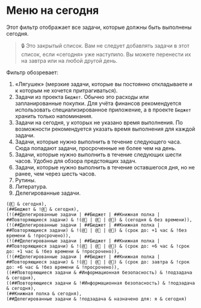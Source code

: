 # Меню на сегодня

Этот фильтр отображает все задачи, которые должны быть выполнены сегодня.

> 🔒 Это закрытый список. Вам не следует добавлять задачи в этот список, если «сегодня» уже наступило. Вы можете перенести их на завтра или на любой другой день.

Фильтр обозревает:

1. «Лягушек» (мерзкие задачи, которые вы постоянно откладываете и к которым не хочется притрагиваться).
2. Задачи из проекта `Бюджет`. Обычно это расходы или запланированные покупки. Для учёта финансов рекомендуется использовать специализированное приложение, а в проекте `Бюджет` хранить только напоминания.
3. Задачи на сегодня, у которых не указано время выполнения. По возможности рекомендуется указать время выполнения для каждой задачи.
4. Задачи, которые нужно выполнить в течение следующего часа. Сюда попадают задачи, просроченные не более чем на день.
5. Задачи, которые нужно выполнить в течение следующих шести часов. Удобно для обзора предстоящих задач.
6. Задачи, которые нужно выполнить в течение оставшегося дня, но не ранее, чем через шесть часов.
7. Рутины.
8. Литература.
9. Делегированные задачи.

```
(@🐸 & сегодня),
(##Бюджет & !@🐸 & сегодня),
(!(##Делегированные задачи | ##Бюджет | ##Книжная полка | ##Повторяющиеся задачи) & !(@🐘 | @🐸 | @📆) & (сегодня & без времени)),
(!(##Делегированные задачи | ##Бюджет | ##Книжная полка | ##Повторяющиеся задачи) & !(@🐘 | @🐸 | @📆) & (срок до: +1 час & !без времени & !просрочено)),
(!(##Делегированные задачи | ##Бюджет | ##Книжная полка | ##Повторяющиеся задачи) & !(@🐘 | @🐸 | @📆) & (срок до: +6 час & !срок до: +1 час & !без времени & !просрочено)),
(!(##Делегированные задачи | ##Бюджет | ##Книжная полка | ##Повторяющиеся задачи) & !(@🐘 | @🐸 | @📆) & (срок до: завтра & !срок до: +6 час & !без времени & !просрочено)),
((##Повторяющиеся задачи & #Информационная безопасность) & !подзадача & сегодня),
((##Повторяющиеся задачи & !#Информационная безопасность) & !подзадача & сегодня),
(##Книжная полка & сегодня),
(##Делегированные задачи & !подзадача & назначено для: я & сегодня)
```
